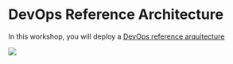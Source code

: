 # DevOps Reference Architecture 

In this workshop, you will deploy a [DevOps reference arquitecture](https://docs.microsoft.com/en-us/azure/architecture/solution-ideas/articles/devsecops-in-github)

![](https://docs.microsoft.com/en-us/azure/architecture/solution-ideas/media/devsecops-in-github-data-flow.png)

